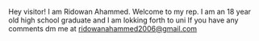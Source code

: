Hey visitor! I am Ridowan Ahammed. Welcome to my rep.
I am an 18 year old high school graduate and I am lokking forth to uni
If you have any comments dm me at ridowanahammed2006@gmail.com
